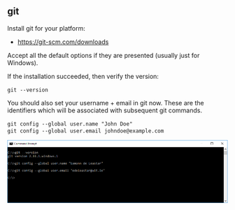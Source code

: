## git

Install git for your platform:

- <https://git-scm.com/downloads>

Accept all the default options if they are presented (usually just for Windows).

If the installation succeeded, then verify the version:

~~~
git --version
~~~

You should also set your username + email in git now. These are the identifiers which will be associated with subsequent git commands.

~~~
git config --global user.name "John Doe"
git config --global user.email johndoe@example.com
~~~

![](img/23.png)
